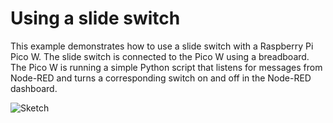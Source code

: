 # Using a slide switch

This example demonstrates how to use a slide switch with a Raspberry Pi Pico W. The slide switch is connected to the Pico W using a breadboard. The Pico W is running a simple Python script that listens for messages from Node-RED and turns a corresponding switch on and off in the Node-RED dashboard.

![Sketch](slide_switch.png)
